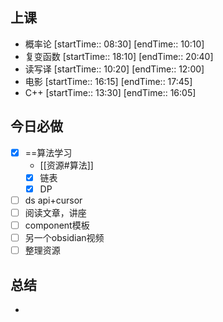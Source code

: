 ## 上课
-  概率论 [startTime:: 08:30]  [endTime:: 10:10]
-  复变函数 [startTime:: 18:10]  [endTime:: 20:40]
-  读写译 [startTime:: 10:20]  [endTime:: 12:00]
-  电影 [startTime:: 16:15]  [endTime:: 17:45]
-  C++ [startTime:: 13:30]  [endTime:: 16:05]
## 今日必做
* [x] ==算法学习
	* [[资源#算法]]
	* [x] 链表
	* [x] DP
* [ ] ds api+cursor
* [ ] 阅读文章，讲座
* [ ] component模板
* [ ] 另一个obsidian视频
* [ ] 整理资源
## 总结
* 